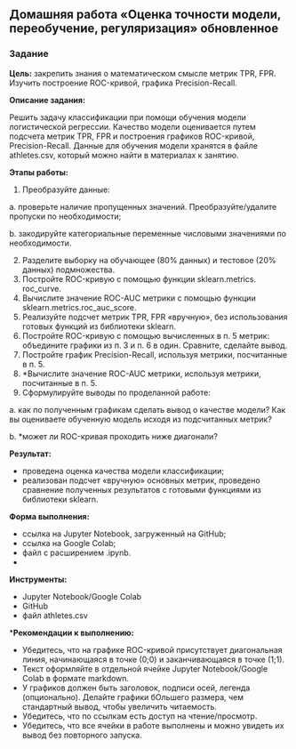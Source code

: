 ## Домашняя работа «Оценка точности модели, переобучение, регуляризация» обновленное

### Задание

**Цель:** закрепить знания о математическом смысле метрик TPR, FPR. Изучить построение ROC-кривой, графика Precision-Recall.

**Описание задания:**

Решить задачу классификации при помощи обучения модели логистической регрессии. Качество модели оценивается путем подсчета метрик TPR, FPR и построения графиков ROC-кривой, Precision-Recall. Данные для обучения модели хранятся в файле athletes.csv, который можно найти в материалах к занятию.

**Этапы работы:**

1. Преобразуйте данные:

a. проверьте наличие пропущенных значений. Преобразуйте/удалите пропуски по необходимости;

b. закодируйте категориальные переменные числовыми значениями по необходимости.

2. Разделите выборку на обучающее (80% данных) и тестовое (20% данных) подмножества.
3. Постройте ROC-кривую с помощью функции sklearn.metrics. roc_curve.
4. Вычислите значение ROC-AUC метрики с помощью функции sklearn.metrics.roc_auc_score.
5. Реализуйте подсчет метрик TPR, FPR «вручную», без использования готовых функций из библиотеки sklearn.
6. Постройте ROC-кривую с помощью вычисленных в п. 5 метрик: объедините графики из п. 3 и п. 6 в один. Сравните, сделайте вывод.
7. Постройте график Precision-Recall, используя метрики, посчитанные в п. 5.
8. *Вычислите значение ROC-AUC метрики, используя метрики, посчитанные в п. 5.
9. Сформулируйте выводы по проделанной работе:

a. как по полученным графикам сделать вывод о качестве модели? Как вы оцениваете обученную модель исходя из подсчитанных метрик?

b. *может ли ROC-кривая проходить ниже диагонали?

**Результат:**

- проведена оценка качества модели классификации;
- реализован подсчет «вручную» основных метрик, проведено сравнение полученных результатов с готовыми функциями из библиотеки sklearn.

**Форма выполнения:**

- ссылка на Jupyter Notebook, загруженный на GitHub;
- ссылка на Google Colab;
- файл с расширением .ipynb.
- 
**Инструменты:**

- Jupyter Notebook/Google Colab
- GitHub
- файл athletes.csv


***Рекомендации к выполнению:**

- Убедитесь, что на графике ROC-кривой присутствует диагональная линия, начинающаяся в точке (0;0) и заканчивающаяся в точке (1;1).
- Текст оформляйте в отдельной ячейке Jupyter Notebook/Google Colab в формате markdown.
- У графиков должен быть заголовок, подписи осей, легенда (опционально). Делайте графики бОльшего размера, чем стандартный вывод, чтобы увеличить читаемость.
- Убедитесь, что по ссылкам есть доступ на чтение/просмотр.
- Убедитесь, что все ячейки в работе выполнены и можно увидеть их вывод без повторного запуска.